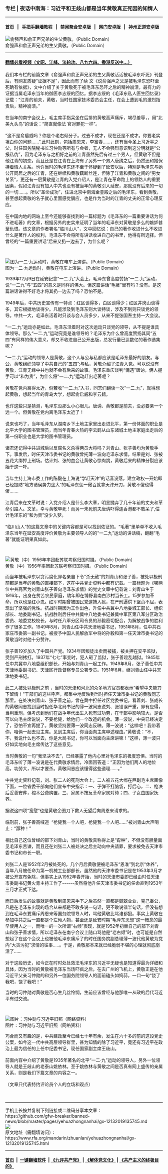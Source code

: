 ### 专栏 | 夜话中南海：习近平和王歧山都是当年黄敬真正死因的知情人
------------------------

#### [首页](https://github.com/gfw-breaker/banned-news/blob/master/README.md) &nbsp;&nbsp;|&nbsp;&nbsp; [手把手翻墙教程](https://github.com/gfw-breaker/guides/wiki) &nbsp;&nbsp;|&nbsp;&nbsp; [禁闻聚合安卓版](https://github.com/gfw-breaker/bn-android) &nbsp;&nbsp;|&nbsp;&nbsp; [网门安卓版](https://github.com/oGate2/oGate) &nbsp;&nbsp;|&nbsp;&nbsp; [神州正道安卓版](https://github.com/SzzdOgate/update) 



<div id="headerimg">
 <img alt="俞强声和俞正声兄弟的生父黄敬。（Public Domain）" src="https://www.rfa.org/mandarin/zhuanlan/yehuazhongnanhai/gx-12062019132732.html/Huang_Jing1.jpg/@@images/e3b5d732-8b53-4cc7-845e-8cd948434465.jpeg" title="俞强声和俞正声兄弟的生父黄敬。（Public Domain）"/>
 <div id="headerimgcontents">
  <div id="headerimgcaption">
   <span>
    俞强声和俞正声兄弟的生父黄敬。（Public Domain）
   </span>
   <!-- zoomattribute -->
  </div>
  <!-- headerimgcaption -->
 </div>
 <!-- headerimagecontents -->
</div>

<hr/>


#### [翻墙必看视频（文昭、江峰、法轮功、八九六四、香港反送中...）](https://github.com/gfw-breaker/banned-news/blob/master/pages/link3.md)

<div id="storytext">
 <div>
  <div class="slot_header">
  </div>
 </div>
 <p>
  我们本专栏的前篇文章《俞强声和俞正声兄弟的生父黄敬活活被毛泽东吓死》刊登后，有网友质疑“证据不足”，因此而有了续 文《说俞强声之父是被毛泽东恐吓至死确有依据》，文中介绍了关于黄敬死于被毛泽东恐吓之后的精神崩溃，最有力的证据当属毛泽东当年的御医李志绥的回忆。据李志绥的《毛泽东私人医生回忆录》记载：“江青的前夫，黄敬，当时任国家技术委员会主任，在会上遭到毛的激烈指责后，精神崩溃。”
  <br/>
  <br/>
  在当年的南宁会议上，毛主席手指呆坐在后排的黄敬高声痛斥，竭尽羞辱，，用“北美九头鸟”的话说：“简直就像法 官对罪犯一样”。
  <br/>
  <br/>
  “这不是俞启威吗？你是个老右倾分子。过去不成才，现在还是不成才。你要老实坦白你的问题……”.此时此刻，包括周恩来，李富春……，还有当今圣上习近平之父，时任国务院秘书长习仲勋等所有与会者，无人不会强烈意识到这分明就是“公报私仇”，因为毛泽东与之相好之前的江青虽然先后有过三个男人，但黄敬不但是他江青的初恋，而且还是在江青在上海有了另外一个男人唐纳之后，仍然还和她保持着情人关系。也许当时的毛泽东还不至于怀疑到了延安以后，特别是毛泽东与她公开同居之后的江青，还在继续和黄敬藕断丝连，但除了江青和黄敬之间的“男女关系”，更还有一层黄敬是江青的入党介绍人，是江青在革命路上的领路人的重要因素，假如江青没有加入中共也没有被当年的黄敬引入延安，那就没有后来的一切的一切……。所以“革命成功”，住进北京中南海金銮殿之后的毛泽东，看到黄敬，甚至想起黄敬的名子就心里面感觉膈应，也是作为当时的江青的丈夫的正常心理反应。
  <br/>
  <br/>
  在中国内地的网站上至今还能够查找到的一篇标题为《毛泽东的一篇重要讲话为何不进毛著》的文章，根据另外的史实来证明了当年的毛泽东对黄敬是多么的嫉妒甚至仇恨。该文章的作者署名“临川山人”，文中回忆说：自己的著作收进什么不收进什么是著作人的权利，毛泽东不会将所有讲话收进自己的书里，他得有所选择。但曾经的“一篇重要讲话”后来又扔一边去了，为什么呢？
 </p>
 <p>
  <br/>
  <div class="image-inline captioned" style="width:622px;">
   <div style="width:622px;">
    <img alt="图为一二‧九运动时，黄敬在电车上演讲。（Public Domain）" src="https://www.rfa.org/mandarin/zhuanlan/yehuazhongnanhai/gx-12062019132732.html/1211162014491657-351x400.jpg" title="图为一二‧九运动时，黄敬在电车上演讲。（Public Domain）"/>
   </div>
   <div class="image-caption">
    <span style="width:622px;">
     图为一二‧九运动时，黄敬在电车上演讲。（Public Domain）
    </span>
    <span class="copyright">
    </span>
   </div>
  </div>
 </p>
 <p>
  1939年12月9日在延安纪念“一二.九”大会上，毛泽东曾高度赞扬“一二.九”运动，说“一二九”与“五四”的意义是同样的伟大。但这篇讲话“毛著”里有吗？没有。是这篇讲话讲得不好毛才将其扔一边去了吗？恐怕不是。
  <br/>
  <br/>
  1949年后，中共历史宣传有一特点：红区谈得多，白区谈得少；红区井岗山谈得多，其它根据地谈得少。凡能涉及到毛泽东则大谈特谈，涉及不到则只谈党的领导。中共一大，毛泽东活着时只谈与会人员多少，从来不提张国焘主持一大会议。
  <br/>
  <br/>
  “一二.九”运动亦是如此，毛泽东活着时对这次运动只谈党的领导，从不提是谁具体领导。那么“一二.九”运动究竟是谁领导的？毛泽东为什么曾高度赞扬其同“五四”有同样的伟大意义，却又不收进自己公开出版，总发行量已达数亿的著作选集呢？
  <br/>
  <br/>
  “一二.九”运动的领导人是黄敬，这个人与公与私都应该是毛泽东最好的朋友。与公，黄敬组织领导了中共自己的“五四”;与私，黄敬介绍了江青入党。可以说没有黄敬，江青无缘中共也就不会有后来的故事。毛泽东重庆谈判“偶遇”唐讷，俩人握手可以“和为贵”，为什么将“一二.九”运动赶出毛著呢？
  <br/>
  <br/>
  黄敬在党内离得太近，倘若收“一二.九”入书，同志们翻读一次“一二.九”，就得想起黄敬，想起当年的青岛大学，想起俞启威和李云鹤。
  <br/>
  <br/>
  也许这些只是猜测，毛泽东没那么小心眼儿。唐讷、黄敬都是前夫，没必要亲一个远一个。但黄敬在党内离毛泽东太近了！
  <br/>
  <br/>
  说来也巧了，当年毛泽东从湖南乡下土地主家里出走进北平，第一份体面的职业是北平大学的图书管理员，而当年青春火热的李云鹤从山东诸城土地主家庭出走后的第一份职业也是大学的图书管理员。
  <br/>
  <br/>
  诸君还记得中共进城后以反腐名义杀得两员大将吗？刘青山、张子善均为黄敬手下。事发后，时任天津市委书记的黄敬曾托薄一波向毛泽东求情，结果是刘、张被五花大绑押上刑场。估计刘、张的血会让黄敬心惊肉跳，黄敬后来的精神分裂应该始于这一吓。
  <br/>
  <br/>
  当年主持上海市委工作的陈毅在上海说“学赶天津”的话音没落，建立政权一开始即已经提防“地方诸侯势力坐大”的毛泽东惩一儆百就拿天津开刀，黄敬不傻也得傻…….
  <br/>
  <br/>
  江青后来在文革时说：入党介绍人是什么李大章，明显抛弃了几十年前的丈夫和革命引路人。文革，幸亏黄敬早死！而另一未死前夫唐讷吓得连香港都不敢呆了,估计毛泽东的“和为贵”没少入梦。
  <br/>
  <br/>
  “临川山人”的这篇文章中的关键内容都是可以找到佐证的。“毛著”里单单不收入毛泽东当年在延安高度评价黄敬为主要领导人的的“一二九”运动的讲话稿，翻翻“毛著”就能证明果真如此。
 </p>
 <p>
  <br/>
  <div class="image-inline captioned" style="width:674px;">
   <div style="width:674px;">
    <img alt="黄敬（中）1956年率团赴苏联考察归国时摄。（Public Domain）" src="https://www.rfa.org/mandarin/zhuanlan/yehuazhongnanhai/gx-12102019113339.html/2008042417392194135.jpg" title="黄敬（中）1956年率团赴苏联考察归国时摄。（Public Domain）"/>
   </div>
   <div class="image-caption">
    <span style="width:674px;">
     黄敬（中）1956年率团赴苏联考察归国时摄。（Public Domain）
    </span>
    <span class="copyright">
    </span>
   </div>
  </div>
 </p>
 <p>
  而当年被毛泽东以贪污腐化罪名亲自下令“杀无赦”的刘青山和张子善，被处以极刑前都是当年的黄敬的直接部下，这在中共党史资料中都有记载。一篇标题为《哪两位中共高官为刘青山张子善向毛泽东求情》的党史文章中记载说：刘青山生于1916年，出身在贫苦农民家庭，幼年即在博野县南白沙村当长工。15岁参加革命，所以也是红小鬼。红军时期曾被国民党逮捕入狱，在严刑逼供下坚贞不屈，表现出了坚强的党性。抗战时期因为工作出色，升任中共冀中八地委城工部长、组织部长、地委副书记。抗战胜利后任中共冀中八地委书记兼冀中军区第八军分区政治委员、地委党校校长，与时任八军分区司令员的孙毅密切配合，为解放战争的胜利作了很多工作。1949年8月，刘青山任中共天津地委书记，1951年8月，任中共石家庄市委第一副书记。被授予中国人民解放军中将的孙毅和第一任天津市委书记的黄敬当时对他十分赞许。
  <br/>
  <br/>
  张子善19岁加入了中国共产党。1934年因叛徒出卖而被捕，被关押在安平监狱，受到严刑拷打。1937年“七七”事变时，犯人砸了监狱，张子善趁乱越狱。1945年任中共冀中八地委组织部长，开始与刘青山一起工作。1949年8月，张子善任中共天津地委副书记、天津区行政督察专员公署专员。1951年6月，继刘青山任中共天津地委书记。
  <br/>
  <br/>
  此二人被处以极刑之前 ，当时的天津和河北的众多地方官员都表示“希望中央能刀下留情！”干部们的这些呼声，都集中地反映到当时担任天津市委书记的黄敬同志那里。在处决刘青山、张子善之前，曾在冀中担任过区党委书记，看着刘、张成长的黄敬同志找到当时担任华北局书记的薄一波同志说刘、张错误严重，罪有应得，当判重刑，但考虑到他们在战争年代出生入死有过功劳，在干部中影响较大，是否可以向毛主席说说，不要枪毙，给他们一个改造的机会。薄一波说，中央已经决定了，恐怕不宜再提了。黄敬坚持要薄一波同志反映。薄一波说：“这样吧！我带着你，咱俩一起去见主席。见到主席后，你当面向主席申述理由。”黄敬说：“不，不，我说什么也不去，你是大局书记，你可以当面向主席讲嘛！”这样，薄一波只好如实地向毛主席传达了这些意见。
  <br/>
  <br/>
  当时黄敬的一句“我坚决不去”，已经暴露了他内心里对毛泽东的极度恐惧。当时的毛泽东听了薄一波说是在代黄敬求情后，冷面回答道：“正因为他们两人的地位高，功劳大，所以才要杀。黄敬同志应该懂得这些道理……。”
  <br/>
  <br/>
  中共党史资料记载，刘、张二人的死刑大会上，二人被五花大绑在巨副毛主席画像下面，一位省委干部向他们宣布中央指示：一、子弹不打脑袋，打后心，二、枪决后妥善安葬，棺木公费购置，三、家属不按反革命家属对待；四、子女由国家抚养。
  <br/>
  <br/>
  据说这四项“宽慰”也是黄敬企图刀下救人无望后向周恩来请求的。
  <br/>
  <br/>
  临刑前，张子善高喊道  “枪毙我一个人吧，枪毙我一个人吧……”被刘青山大声喝止：“孬种！”
  <br/>
  <br/>
  相比自己这位曾经的部下刘青山，当时的黄敬真称得上是“孬种”，不但没有胆量面见毛泽东苦谏，而且还在刘张二人被处决之后主动向中央请罪，要求被免去天津市委书记和市长一职。
  <br/>
  <br/>
  刘张二人是1952年2月被处死的，几个月后黄敬便被毛泽东“恩准”到北京“休养”，当年八月被任命为第一机械工业部部长，虽然他的天津市委书记是在1953年3月才被公开宣布免除，但事实上从1952年春开始，当时的天津市委即已经由时任天津市委副书记黄火青主持工作了------虽然将他升任天津市委书记的任命直到1953年三月才正式下达。
  <br/>
  <br/>
  而日后发生的故事就是黄敬到周恩来手下之后虽然一直都是兢兢业业，克己奉公，凡是在毛泽东出现的场合从来都是不敢多说一句话，更不敢说错半句话，但没有想到在毛泽东要痛斥周恩来等国务院领导人时，骂他黄敬比骂谁都狠。事实上黄敬在参加中共之后一直都是个左倾人物，甚至还是延安时期“毛泽东思想”这一概念的最早使用人之一，而唯一的一次所谓“右倾”表现，就是1952年初替自己的部下刘青山和张子善求情，所以毛泽东在南宁会议上随口骂他是“老右倾”时，也可能是自然想起了在这个会议上也被他毛泽东痛斥了的时任国务院副总理薄一波代他黄敬为党内“大贪污犯”求情的往事…..。于是，黄敬那本来就已经脆弱不堪的心理就彻底崩溃了……
  <br/>
  <br/>
  对于这段历史，如今正在时时处处效法毛泽东的习近平无疑也是知道得最为详细和具体，因为当时的黄敬被毛泽东当场吓疯之后，在去广州的飞机上，黄敬正是在他习近平父亲习仲勋的和另外一位国务院领导人的面前磕头如捣蒜，一口一句“饶了我吧，饶了我吧！”
 </p>
 <p>
  当时的习仲勋对黄敬是否心生几丝怜悯，生前应该曾经与他那唯一从政的后代习近平有过交流。
 </p>
 <p>
  <br/>
  <div class="image-inline captioned" style="width:622px;">
   <div style="width:622px;">
    <img alt="图片：习仲勋与习近平旧照（网络资料）" src="https://www.rfa.org/mandarin/zhuanlan/yehuazhongnanhai/gx-04032017163048.html/xjp622.jpg" title="图片：习仲勋与习近平旧照（网络资料）"/>
   </div>
   <div class="image-caption">
    <span style="width:622px;">
     图片：习仲勋与习近平旧照（网络资料）
    </span>
    <span class="copyright">
    </span>
   </div>
  </div>
 </p>
 <p>
  巧合而又有趣的是，中共建政至今已经七十年有余，发生在六十多的前的这段党史公案，如今这一代中共高层领导群里，甚为知情的除了习近平，竟还有习近平在政治上最为信任的上任中纪委书记，现任国家副主席王歧山。
  <br/>
  <br/>
  前面内容中介绍了黄敬是1935年著名的北平“一二·九”运动的领导人，另外一位领导人就是王歧山的老泰山姚依林。至于姚依林与黄敬之间是否真有网上盛传的亲属关系，则是我们下篇文章的内容之一。
  <br/>
  <br/>
  （文章只代表特约评论员个人的立场和观点）
  <br/>
  <br/>
  <br/>
 </p>
</div>

<hr/>
手机上长按并复制下列链接或二维码分享本文章：<br/>
https://github.com/gfw-breaker/banned-news/blob/master/pages/yehuazhongnanhai/gx-12132019135745.md <br/>
<a href='https://github.com/gfw-breaker/banned-news/blob/master/pages/yehuazhongnanhai/gx-12132019135745.md'><img src='https://github.com/gfw-breaker/banned-news/blob/master/pages/yehuazhongnanhai/gx-12132019135745.md.png'/></a> <br/>
原文地址（需翻墙访问）：https://www.rfa.org/mandarin/zhuanlan/yehuazhongnanhai/gx-12132019135745.html


------------------------
#### [首页](https://github.com/gfw-breaker/banned-news/blob/master/README.md) &nbsp;|&nbsp; [一键翻墙软件](https://github.com/gfw-breaker/nogfw/blob/master/README.md) &nbsp;| [《九评共产党》](https://github.com/gfw-breaker/9ping.md/blob/master/README.md#九评之一评共产党是什么) | [《解体党文化》](https://github.com/gfw-breaker/jtdwh.md/blob/master/README.md) | [《共产主义的终极目的》](https://github.com/gfw-breaker/gczydzjmd.md/blob/master/README.md)


<img src='http://gfw-breaker.win/banned-news/pages/yehuazhongnanhai/gx-12132019135745.md' width='0px' height='0px'/>